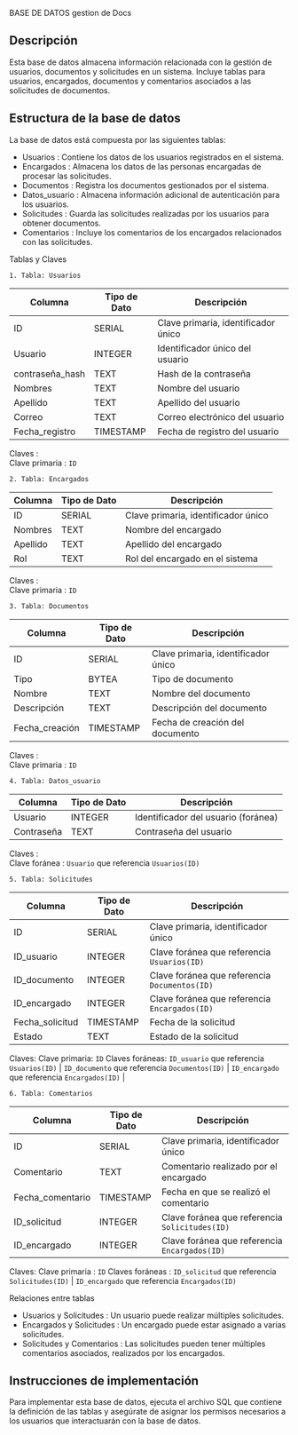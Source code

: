 BASE DE DATOS gestion de Docs

## Descripción
Esta base de datos almacena información relacionada con la gestión de usuarios, documentos y solicitudes en un sistema. Incluye tablas para usuarios, encargados, documentos y comentarios asociados a las solicitudes de documentos.

## Estructura de la base de datos

La base de datos está compuesta por las siguientes tablas:
-   Usuarios  : Contiene los datos de los usuarios registrados en el sistema.
-   Encargados  : Almacena los datos de las personas encargadas de procesar las solicitudes.
-   Documentos  : Registra los documentos gestionados por el sistema.
-   Datos_usuario  : Almacena información adicional de autenticación para los usuarios.
-   Solicitudes  : Guarda las solicitudes realizadas por los usuarios para obtener documentos.
-   Comentarios  : Incluye los comentarios de los encargados relacionados con las solicitudes.

   Tablas y Claves

    1. Tabla: Usuarios
| Columna          | Tipo de Dato  | Descripción                          |
|------------------|---------------|--------------------------------------|
| ID               | SERIAL        | Clave primaria, identificador único  |
| Usuario          | INTEGER       | Identificador único del usuario      |
| contraseña_hash  | TEXT          | Hash de la contraseña                |
| Nombres          | TEXT          | Nombre del usuario                   |
| Apellido         | TEXT          | Apellido del usuario                 |
| Correo           | TEXT          | Correo electrónico del usuario       |
| Fecha_registro   | TIMESTAMP     | Fecha de registro del usuario        |

  Claves  :   
  Clave primaria  : `ID`

    2. Tabla: Encargados
| Columna          | Tipo de Dato  | Descripción                          |
|------------------|---------------|--------------------------------------|
| ID               | SERIAL        | Clave primaria, identificador único  |
| Nombres          | TEXT          | Nombre del encargado                 |
| Apellido         | TEXT          | Apellido del encargado               |
| Rol              | TEXT          | Rol del encargado en el sistema      |

  Claves  :   
  Clave primaria  : `ID`

    3. Tabla: Documentos
| Columna          | Tipo de Dato  | Descripción                          |
|------------------|---------------|--------------------------------------|
| ID               | SERIAL        | Clave primaria, identificador único  |
| Tipo             | BYTEA         | Tipo de documento                    |
| Nombre           | TEXT          | Nombre del documento                 |
| Descripción      | TEXT          | Descripción del documento            |
| Fecha_creación   | TIMESTAMP     | Fecha de creación del documento      |

  Claves  :   
  Clave primaria  : `ID`

    4. Tabla: Datos_usuario
| Columna          | Tipo de Dato  | Descripción                          |
|------------------|---------------|--------------------------------------|
| Usuario          | INTEGER       | Identificador del usuario (foránea)  |
| Contraseña       | TEXT          | Contraseña del usuario               |

  Claves  :   
  Clave foránea  : `Usuario` que referencia `Usuarios(ID)`

    5. Tabla: Solicitudes
| Columna          | Tipo de Dato  | Descripción                                  |
|------------------|---------------|----------------------------------------------|
| ID               | SERIAL        | Clave primaria, identificador único          |
| ID_usuario       | INTEGER       | Clave foránea que referencia `Usuarios(ID)`  |
| ID_documento     | INTEGER       | Clave foránea que referencia `Documentos(ID)`|
| ID_encargado     | INTEGER       | Clave foránea que referencia `Encargados(ID)`|
| Fecha_solicitud  | TIMESTAMP     | Fecha de la solicitud                        |
| Estado           | TEXT          | Estado de la solicitud                      |

  Claves: 
  Clave primaria: `ID` 
  Claves foráneas: 
  `ID_usuario` que referencia `Usuarios(ID)` |
  `ID_documento` que referencia `Documentos(ID)` |
  `ID_encargado` que referencia `Encargados(ID)` |

    6. Tabla: Comentarios
| Columna           | Tipo de Dato  | Descripción                                      |
|-------------------|---------------|--------------------------------------------------|
| ID                | SERIAL        | Clave primaria, identificador único              |
| Comentario        | TEXT          | Comentario realizado por el encargado            |
| Fecha_comentario  | TIMESTAMP     | Fecha en que se realizó el comentario            |
| ID_solicitud      | INTEGER       | Clave foránea que referencia `Solicitudes(ID)`    |
| ID_encargado      | INTEGER       | Clave foránea que referencia `Encargados(ID)`     |

  Claves:
  Clave primaria  : `ID`
  Claves foráneas  : 
  `ID_solicitud` que referencia `Solicitudes(ID)` |
  `ID_encargado` que referencia `Encargados(ID)`

   Relaciones entre tablas
-   Usuarios   y   Solicitudes  : Un usuario puede realizar múltiples solicitudes.
-   Encargados   y   Solicitudes  : Un encargado puede estar asignado a varias solicitudes.
-   Solicitudes   y   Comentarios  : Las solicitudes pueden tener múltiples comentarios asociados, realizados por los encargados.

## Instrucciones de implementación
Para implementar esta base de datos, ejecuta el archivo SQL que contiene la definición de las tablas y asegúrate de asignar los permisos necesarios a los usuarios que interactuarán con la base de datos.

